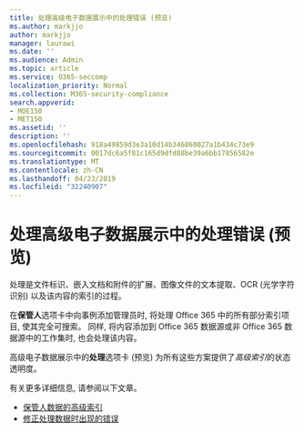 ```yaml
---
title: 处理高级电子数据展示中的处理错误 (预览)
ms.author: markjjo
author: markjjo
manager: laurawi
ms.date: ''
ms.audience: Admin
ms.topic: article
ms.service: O365-seccomp
localization_priority: Normal
ms.collection: M365-security-compliance
search.appverid:
- MOE150
- MET150
ms.assetid: ''
description: ''
ms.openlocfilehash: 918a49859d3e3a10d14b346860027a1b434c73e9
ms.sourcegitcommit: 0017dc6a5f81c165d9dfd88be39a6bb17856582e
ms.translationtype: MT
ms.contentlocale: zh-CN
ms.lasthandoff: 04/23/2019
ms.locfileid: "32240907"
---
```

# <a name="work-with-processing-errors-in-advanced-ediscovery-preview"></a>处理高级电子数据展示中的处理错误 (预览)

处理是文件标识、嵌入文档和附件的扩展、图像文件的文本提取、OCR (光学字符识别) 以及该内容的索引的过程。  

在**保管人**选项卡中向事例添加管理员时, 将处理 Office 365 中的所有部分索引项目, 使其完全可搜索。  同样, 将内容添加到 Office 365 数据源或非 Office 365 数据源中的工作集时, 也会处理该内容。

高级电子数据展示中的**处理**选项卡 (预览) 为所有这些方案提供了*高级索引*的状态透明度。

有关更多详细信息, 请参阅以下文章。

- [保管人数据的高级索引](indexing-custodian-data.md)
- [修正处理数据时出现的错误](error-remediation.md)
